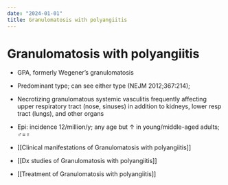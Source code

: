 ```yaml
---
date: "2024-01-01"
title: Granulomatosis with polyangiitis
---
```


# Granulomatosis with polyangiitis

* GPA, formerly Wegener’s granulomatosis
 
* Predominant type; can see either type (NEJM 2012;367:214);
* Necrotizing granulomatous systemic vasculitis frequently affecting upper respiratory tract (nose, sinuses) in addition to kidneys, lower resp tract (lungs), and other organs
* Epi: incidence 12/million/y; any age but ↑ in young/middle-aged adults; ♂=♀
* [[Clinical manifestations of Granulomatosis with polyangiitis]]
* [[Dx studies of Granulomatosis with polyangiitis]]
* [[Treatment of Granulomatosis with polyangiitis]] 
